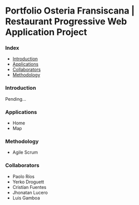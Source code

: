# Portfolio Osteria Fransiscana | Restaurant Progressive Web Application Project

<!-- <img src="https://github.com/CapitanCrauZ/Rain-Forecast-in-Australia/blob/master/media/front/cover.png" width="820" height="740"> -->

### Index 
- [Introduction](#Introduction)
- [Applications](#Applications)
- [Collaborators](#Collaborators)
- [Methodology](#Methodology)

### Introduction 

Pending...

### Applications 

- Home 
- Map

### Methodology 

- Agile Scrum

### Collaborators

- Paolo Ríos 
- Yerko Droguett
- Cristían Fuentes
- Jhonatan Lucero
- Luis Gamboa
